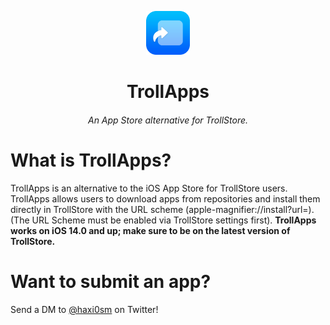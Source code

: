 <p align="center">
    <img src="assets/TrollApps-modified.png" alt="Logo" width="70" height="70"></img>
</p>

<h1 align="center">TrollApps</h1>
<h6 align="center">An App Store alternative for TrollStore.</h6>

# What is TrollApps?
TrollApps is an alternative to the iOS App Store for TrollStore users. TrollApps allows users to download apps from repositories and install them directly in TrollStore with the URL scheme (apple-magnifier://install?url=). (The URL Scheme must be enabled via TrollStore settings first). **TrollApps works on iOS 14.0 and up; make sure to be on the latest version of TrollStore.**

# Want to submit an app?
<p>Send a DM to <a href="https://www.twitter.com/haxi0sm">@haxi0sm</a> on Twitter!</p>


